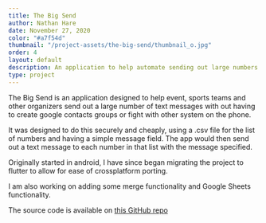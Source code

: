 ```yaml
---
title: The Big Send
author: Nathan Hare
date: November 27, 2020
color: "#a7f54d"
thumbnail: "/project-assets/the-big-send/thumbnail_o.jpg"
order: 4
layout: default
description: An application to help automate sending out large numbers of text messages
type: project
---
```


The Big Send is an application designed to help event, sports teams and other organizers send out a large number of text messages with out having to create google
contacts groups or fight with other system on the phone.

It was designed to do this securely and cheaply, using a .csv file for the list of numbers and having a simple message field. The app would then send out a text
message to each number in that list with the message specified.

Originally started in android, I have since began migrating the project to flutter to allow for ease of crossplatform porting.

I am also working on adding some merge functionality and Google Sheets functionality.

The source code is available on [this GitHub repo](https://github.com/laspruca/thebigsend)
